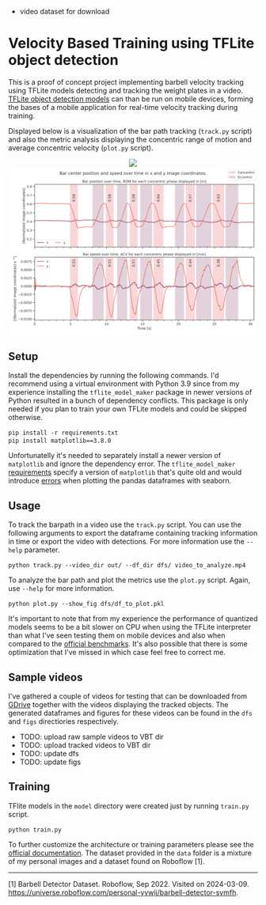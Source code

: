 - video dataset for download

# Velocity Based Training using TFLite object detection
This is a proof of concept project implementing barbell velocity tracking using TFLite models detecting and tracking the weight plates in a video. [TFLite object detection models](https://www.tensorflow.org/lite/models/modify/model_maker/object_detection) can than be run on mobile devices, forming the bases of a mobile application for real-time velocity tracking during training.

Displayed below is a visualization of the bar path tracking (`track.py` script) and also the metric analysis displaying the concentric range of motion and average concentric velocity (`plot.py` script).

<p align="center">
    <img src="docs/tracking.gif" width="fill" />
    <img src="docs/plot.png" width="fill" />
</p>

## Setup
Install the dependencies by running the following commands. I'd recommend using a virtual environment with Python 3.9 since from my experience installing the `tflite_model_maker` package in newer versions of Python resulted in a bunch of dependency conflicts.
This package is only needed if you plan to train your own TFLite models and could be skipped otherwise.


```
pip install -r requirements.txt
pip install matplotlib==3.8.0
```

Unfortunatelly it's needed to separately install a newer version of `matplotlib` and ignore the dependency error. The `tflite_model_maker` [requirements](https://github.com/tensorflow/examples/blob/master/tensorflow_examples/lite/model_maker/requirements.txt) specify a version of `matplotlib` that's quite old and would introduce [errors](https://github.com/tensorflow/examples/blob/master/tensorflow_examples/lite/model_maker/requirements.txt) when plotting the pandas dataframes with seaborn.

## Usage
To track the barpath in a video use the `track.py` script. You can use the following arguments to export the dataframe containing tracking information in time or export the video with detections. For more information use the `--help` parameter.

```
python track.py --video_dir out/ --df_dir dfs/ video_to_analyze.mp4
```

To analyze the bar path and plot the metrics use the `plot.py` script. Again, use `--help` for more information.

```
python plot.py --show_fig dfs/df_to_plot.pkl
```

It's important to note that from my experience the performance of quantized models seems to be a bit slower on CPU when using the TFLite interpreter than what I've seen testing them on mobile devices and also when compared to the [official benchmarks](https://www.tensorflow.org/lite/models/modify/model_maker/object_detection#quickstart). It's also possible that there is some optimization that I've missed in which case feel free to correct me.

## Sample videos
I've gathered a couple of videos for testing that can be downloaded from [GDrive]() together with the videos displaying the tracked objects. The generated dataframes and figures for these videos can be found in the `dfs` and `figs` directiories respectively.

- TODO: upload raw sample videos to VBT dir
- TODO: upload tracked videos to VBT dir
- TODO: update dfs
- TODO: update figs

## Training
TFlite models in the `model` directory were created just by running `train.py` script.

```
python train.py
```

To further customize the architecture or training parameters please see the [official documentation](https://www.tensorflow.org/lite/models/modify/model_maker/object_detection). The dataset provided in the `data` folder is a mixture of my personal images and a dataset found on Roboflow [1].


---

[1] Barbell Detector Dataset. Roboflow, Sep 2022. Visited on 2024-03-09. https://universe.roboflow.com/personal-yvwij/barbell-detector-svmfh.